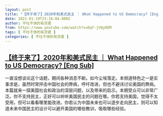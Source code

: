 ```yaml
---
layout: post
title: "【终于来了】2020年和美式民主 ｜ What Happened to US Democracy? [Eng Sub]"
date: 2021-01-19T23:16:04.000Z
author: 不吐不快的有货君
from: https://www.youtube.com/watch?v=DqY-jVQyOEM
tags: [ 不吐不快的有货君 ]
categories: [ 不吐不快的有货君 ]
---
```

<!--1611098164000-->
[【终于来了】2020年和美式民主 ｜ What Happened to US Democracy? [Eng Sub]](https://www.youtube.com/watch?v=DqY-jVQyOEM)
------

<div>
一直没想谈论这个话题，期间各种消息不断。如今尘埃落定。本频道特色之一是实事求是，虽然时常抨击中国社会的弊病，呼吁改进，但也不避讳讨论美国的弊病。本篇就来一探美国社会和政治的深层问题，以及带来的启示。本期受众可以非常广泛。你不支持民主，正好可以听听美国民主的问题在哪。你若支持美国，觉得不太受用，但可以看看哪里能改进。你若认为中国未来也可以逐步走向民主，则可以知道未来中国民主的设计可以避开美国的哪些教训，吸取哪些经验。
</div>
